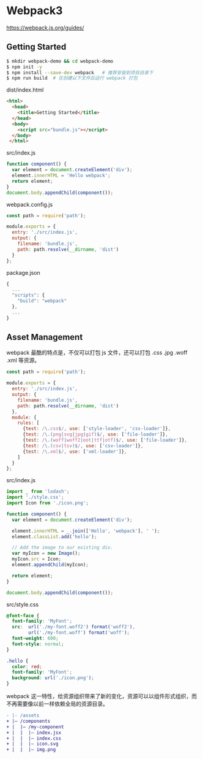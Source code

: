 # Webpack3

https://webpack.js.org/guides/


## Getting Started

```bash
$ mkdir webpack-demo && cd webpack-demo
$ npm init -y
$ npm install --save-dev webpack   # 推荐安装到项目目录下
$ npm run build  # 在创建以下文件后运行 webpack 打包
```

dist/index.html

```html
<html>
  <head>
    <title>Getting Started</title>
  </head>
  <body>
    <script src="bundle.js"></script>
  </body>
 </html>
```

src/index.js

```js
function component() {
  var element = document.createElement('div');
  element.innerHTML = 'Hello webpack';
  return element;
}
document.body.appendChild(component());
```

webpack.config.js

```js
const path = require('path');

module.exports = {
  entry: './src/index.js',
  output: {
    filename: 'bundle.js',
    path: path.resolve(__dirname, 'dist')
  }
};
```

package.json

```js
{
  ...
  "scripts": {
    "build": "webpack"
  },
  ...
}
```


## Asset Management

webpack 最酷的特点是，不仅可以打包 js 文件，还可以打包 .css .jpg .woff .xml 等资源。

```js
const path = require('path');

module.exports = {
  entry: './src/index.js',
  output: {
    filename: 'bundle.js',
    path: path.resolve(__dirname, 'dist')
  },
  module: {
    rules: [
      {test: /\.css$/, use: ['style-loader', 'css-loader']},
      {test: /\.(png|svg|jpg|gif)$/, use: ['file-loader']},
      {test: /\.(woff|woff2|eot|ttf|otf)$/, use: ['file-loader']},
      {test: /\.(csv|tsv)$/, use: ['csv-loader']},
      {test: /\.xml$/, use: ['xml-loader']},
    ]
  }
};
```

src/index.js

```js
import _ from 'lodash';
import './style.css';
import Icon from './icon.png';

function component() {
  var element = document.createElement('div');

  element.innerHTML = _.join(['Hello', 'webpack'], ' ');
  element.classList.add('hello');

  // Add the image to our existing div.
  var myIcon = new Image();
  myIcon.src = Icon;
  element.appendChild(myIcon);

  return element;
}

document.body.appendChild(component());
```

src/style.css

```css
@font-face {
  font-family: 'MyFont';
  src:  url('./my-font.woff2') format('woff2'),
        url('./my-font.woff') format('woff');
  font-weight: 600;
  font-style: normal;
}

.hello {
  color: red;
  font-family: 'MyFont';
  background: url('./icon.png');
}
```

webpack 这一特性，给资源组织带来了新的变化，资源可以以组件形式组织，而不再需要像以前一样依赖全局的资源目录。

```diff
- |- /assets
+ |– /components
+ |  |– /my-component
+ |  |  |– index.jsx
+ |  |  |– index.css
+ |  |  |– icon.svg
+ |  |  |– img.png 
```


